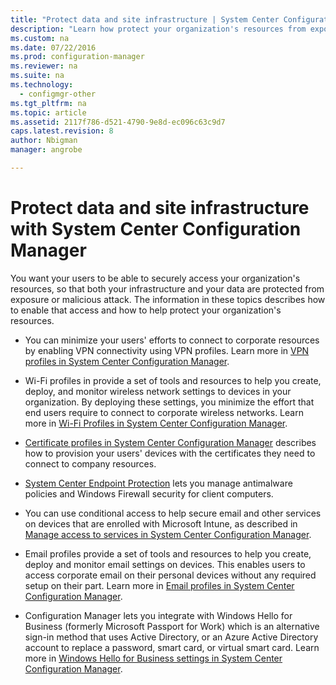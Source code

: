 ```yaml
---
title: "Protect data and site infrastructure | System Center Configuration Manager"
description: "Learn how protect your organization's resources from exposure or malicious attack with System Center Configuration Manager."
ms.custom: na
ms.date: 07/22/2016
ms.prod: configuration-manager
ms.reviewer: na
ms.suite: na
ms.technology:
  - configmgr-other
ms.tgt_pltfrm: na
ms.topic: article
ms.assetid: 2117f786-d521-4790-9e8d-ec096c63c9d7
caps.latest.revision: 8
author: Nbigmanmanager: angrobe

---
```

# Protect data and site infrastructure with System Center Configuration Manager

You want your users to be able to securely access your organization's resources, so that both your infrastructure and your data are protected from exposure or malicious attack. The information in these topics describes how to enable that access and how to help protect your organization's resources.  

-   You can minimize your users' efforts to connect to corporate resources by enabling VPN connectivity using VPN profiles. Learn more in [VPN profiles in System Center Configuration Manager](../../protect/deploy-use/vpn-profiles.md).  

-   Wi-Fi profiles in provide a set of tools and resources to help you create, deploy, and monitor wireless network settings to devices in your organization. By deploying these settings, you minimize the effort that end users require to connect to corporate wireless networks. Learn more in [Wi-Fi Profiles in System Center Configuration Manager](../Topic/Wi-Fi%20Profiles%20in%20System%20Center%20Configuration%20Manager.md).  

-   [Certificate profiles in System Center Configuration Manager](../Topic/Certificate%20profiles%20in%20System%20Center%20Configuration%20Manager.md) describes how to provision your users' devices with the certificates they need to connect to company resources.  

-   [System Center Endpoint Protection](https://technet.microsoft.com/library/mt634331.aspx) lets you  manage antimalware policies and Windows Firewall security for client computers.  

-   You can use conditional access to help secure email and other services on devices that are enrolled with Microsoft Intune, as described in [Manage access to services in System Center Configuration Manager](../../protect/deploy-use/manage-access-to-services.md).  

-   Email profiles provide a set of tools and resources to help you create, deploy and monitor email settings on devices. This enables users to access corporate email on their personal devices without any required setup on their part. Learn more in [Email profiles in System Center Configuration Manager](../Topic/Email%20profiles%20in%20System%20Center%20Configuration%20Manager.md).  

-   Configuration Manager lets you integrate with Windows Hello for Business (formerly Microsoft Passport for Work) which is an alternative sign-in method that uses Active Directory, or an Azure Active Directory account to replace a password, smart card, or virtual smart card. Learn more in [Windows Hello for Business settings in System Center Configuration Manager](../../protect/deploy-use/windows-hello-for-business-settings.md).  
